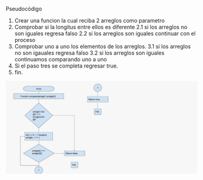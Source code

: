 Pseudocódigo
1. Crear una funcion la cual reciba 2 arreglos como parametro
2. Comprobar si la longitus entre ellos es diferente
 2.1 si los arreglos no son iguales regresa falso
 2.2 si los arreglos son iguales continuar con el proceso
3. Comprobar uno a uno los elementos de los arreglos.
 3.1 si los arreglos no son igauales regresa falso
 3.2 si los arreglos son iguales continuamos comparando uno a uno
4. Si el paso tres se completa regresar true.
5. fin.


![Esta es la imagen del diagrama](Diagrama.jpg)
